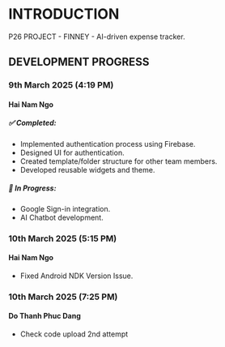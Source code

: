 # INTRODUCTION

P26 PROJECT - FINNEY - AI-driven expense tracker.

## DEVELOPMENT PROGRESS
### 9th March 2025 (4:19 PM) 

#### Hai Nam Ngo
##### ✅ Completed:
- Implemented authentication process using Firebase.
- Designed UI for authentication.
- Created template/folder structure for other team members.
- Developed reusable widgets and theme.

##### 🚧 In Progress:
- Google Sign-in integration.
- AI Chatbot development.

### 10th March 2025 (5:15 PM) 
#### Hai Nam Ngo
- Fixed Android NDK Version Issue.


### 10th March 2025 (7:25 PM)
#### Do Thanh Phuc Dang
- Check code upload 2nd attempt
